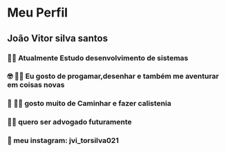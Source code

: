 # Meu Perfil

## João Vitor silva santos

### :technologist: Atualmente Estudo desenvolvimento de sistemas 

### :nerd_face: :artist: Eu gosto de progamar,desenhar e também me aventurar em coisas novas 

### :runner: :weight_lifting_man: gosto muito de Caminhar e fazer calistenia

### :judge: quero ser advogado futuramente

### :iphone:  meu instagram: jvi_torsilva021
